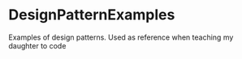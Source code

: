 # DesignPatternExamples
Examples of design patterns. Used as reference when teaching my daughter to code
